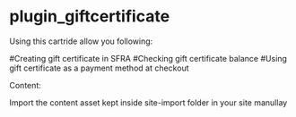# plugin_giftcertificate

Using this cartride allow you following:

  #Creating gift certificate in SFRA
  #Checking gift certificate balance
  #Using gift certificate as a payment method at checkout


Content:

Import the content asset kept inside site-import folder in your site manullay 
